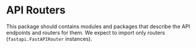 # API Routers

This package should contains modules and packages that describe the API endpoints and routers for them.
We expect to import only routers (`fastapi.FastAPIRouter` instances).
